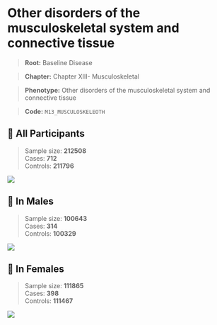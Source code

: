 # Other disorders of the musculoskeletal system and connective tissue

> **Root:** Baseline Disease  

> **Chapter:** Chapter XIII- Musculoskeletal  

> **Phenotype:** Other disorders of the musculoskeletal system and connective tissue  

> **Code:** `M13_MUSCULOSKELEOTH`

## 🧪 All Participants  
> Sample size: **212508**  
> Cases: **712**  
> Controls: **211796**
<img src="/Disease/Figures/ALL/Incidence/M13_MUSCULOSKELEOTH.png"/>
<CsvTable src="/public/Disease/Data/ALL/Incidence/COX_M13_MUSCULOSKELEOTH.csv" label="🔍 View full results" />

## 👨 In Males  
> Sample size: **100643**  
> Cases: **314**  
> Controls: **100329**
<img src="/Disease/Figures/Male/Incidence/M13_MUSCULOSKELEOTH.png"/>
<CsvTable src="/public/Disease/Data/Male/Incidence/COX_M13_MUSCULOSKELEOTH.csv" label="🔍 View full results" />

## 👩 In Females  
> Sample size: **111865**  
> Cases: **398**  
> Controls: **111467**
<img src="/Disease/Figures/Female/Incidence/M13_MUSCULOSKELEOTH.png"/>
<CsvTable src="/public/Disease/Data/Female/Incidence/COX_M13_MUSCULOSKELEOTH.csv" label="🔍 View full results" />
